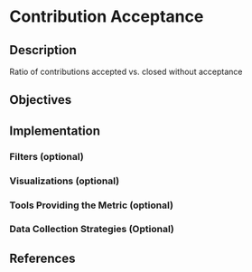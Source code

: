 # Contribution Acceptance

## Description

Ratio of contributions accepted vs. closed without acceptance

## Objectives

## Implementation

### Filters (optional)

### Visualizations (optional)

### Tools Providing the Metric (optional)

### Data Collection Strategies (Optional)

## References

